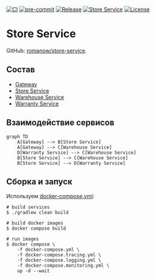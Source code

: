 [![CI](https://github.com/Romanow/store-service/actions/workflows/build.yml/badge.svg?branch=master)](https://github.com/Romanow/store-service/actions/workflows/build.yml)
[![pre-commit](https://img.shields.io/badge/pre--commit-enabled-brightgreen?logo=pre-commit)](https://github.com/pre-commit/pre-commit)
[![Release](https://img.shields.io/github/v/release/Romanow/store-service?logo=github&sort=semver)](https://github.com/Romanow/store-service/releases/latest)
[![Store Service](https://img.shields.io/docker/pulls/romanowalex/store-service?logo=docker)](https://hub.docker.com/r/romanowalex/store-service)
[![License](https://img.shields.io/github/license/Romanow/store-service)](https://github.com/Romanow/store-service/blob/master/LICENSE)

# Store Service

GitHub: [romanow/store-service](https://github.com/Romanow/store-service).

## Состав

* [Gateway](gateway/README.md)
* [Store Service](store-service/README.md)
* [Warehouse Service](warehouse-service/README.md)
* [Warranty Service](warranty-service/README.md)

## Взаимодействие сервисов

```mermaid
graph TD
    A[Gateway] --> B[Store Service]
    A[Gateway] --> C[Warehouse Service]
    D[Warranty Service] --> C[Warehouse Service]
    B[Store Service] --> C[Warehouse Service]
    B[Store Service] --> D[Warranty Service]
```

## Сборка и запуск

Используем [docker-compose.yml](docker-compose.yml):

```shell
# build services
$ ./gradlew clean build

# build docker images
$ docker compose build

# run images
$ docker compose \
    -f docker-compose.yml \
    -f docker-compose.tracing.yml \
    -f docker-compose.logging.yml \
    -f docker-compose.monitoring.yml \
    up -d --wait
```
